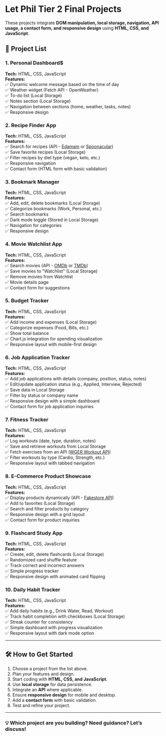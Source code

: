 # Let Phil Tier 2 Final Projects

These projects integrate **DOM manipulation, local storage, navigation, API usage, a contact form, and responsive design** using **HTML, CSS, and JavaScript**.

## 📌 Project List

### 1. Personal Dashboard$

**Tech:** HTML, CSS, JavaScript  
**Features:**  
✅ Dynamic welcome message based on the time of day  
✅ Weather widget (Fetch API - OpenWeather)  
✅ To-do list (Local Storage)  
✅ Notes section (Local Storage)  
✅ Navigation between sections (home, weather, tasks, notes)  
✅ Responsive design

### 2. Recipe Finder App

**Tech:** HTML, CSS, JavaScript  
**Features:**  
✅ Search for recipes (API - [Edamam](https://developer.edamam.com/) or [Spoonacular](https://spoonacular.com/food-api))  
✅ Save favorite recipes (Local Storage)  
✅ Filter recipes by diet type (vegan, keto, etc.)  
✅ Responsive navigation  
✅ Contact form (HTML form with basic validation)

### 3. Bookmark Manager

**Tech:** HTML, CSS, JavaScript  
**Features:**  
✅ Add, edit, delete bookmarks (Local Storage)  
✅ Categorize bookmarks (Work, Personal, etc.)  
✅ Search bookmarks  
✅ Dark mode toggle (Stored in Local Storage)  
✅ Navigation for categories  
✅ Responsive design

### 4. Movie Watchlist App

**Tech:** HTML, CSS, JavaScript  
**Features:**  
✅ Search movies (API - [OMDb](https://www.omdbapi.com/) or [TMDb](https://developer.themoviedb.org/docs))  
✅ Save movies to "Watchlist" (Local Storage)  
✅ Remove movies from Watchlist  
✅ Movie details page  
✅ Contact form for suggestions

### 5. Budget Tracker

**Tech:** HTML, CSS, JavaScript  
**Features:**  
✅ Add income and expenses (Local Storage)  
✅ Categorize expenses (Food, Bills, etc.)  
✅ Show total balance  
✅ Chart.js integration for spending visualization  
✅ Responsive layout with mobile-first design

### 6. Job Application Tracker

**Tech:** HTML, CSS, JavaScript  
**Features:**  
✅ Add job applications with details (company, position, status, notes)  
✅ Edit/update application status (e.g., Applied, Interview, Rejected)  
✅ Save data in Local Storage  
✅ Filter by status or company name  
✅ Responsive design with a simple dashboard  
✅ Contact form for job application inquiries

### 7. Fitness Tracker

**Tech:** HTML, CSS, JavaScript  
**Features:**  
✅ Log workouts (date, type, duration, notes)  
✅ Save and retrieve workouts from Local Storage  
✅ Fetch exercises from an API ([WGER Workout API](https://wger.de/en/software/api))  
✅ Filter workouts by type (Cardio, Strength, etc.)  
✅ Responsive layout with tabbed navigation

### 8. E-Commerce Product Showcase

**Tech:** HTML, CSS, JavaScript  
**Features:**  
✅ Display products dynamically (API - [Fakestore API](https://fakestoreapi.com/))  
✅ Add to favorites (Local Storage)  
✅ Search and filter products by category  
✅ Responsive design with a grid layout  
✅ Contact form for product inquiries

### 9. Flashcard Study App

**Tech:** HTML, CSS, JavaScript  
**Features:**  
✅ Create, edit, delete flashcards (Local Storage)  
✅ Randomized card shuffle feature  
✅ Track correct and incorrect answers  
✅ Simple progress tracker  
✅ Responsive design with animated card flipping

### 10. Daily Habit Tracker

**Tech:** HTML, CSS, JavaScript  
**Features:**  
✅ Add daily habits (e.g., Drink Water, Read, Workout)  
✅ Track habit completion with checkboxes (Local Storage)  
✅ Streak counter for consistency  
✅ Simple dashboard with progress visualization  
✅ Responsive layout with dark mode option

---

## 🛠️ How to Get Started

1. Choose a project from the list above.
2. Plan your features and design.
3. Start coding with **HTML, CSS, and JavaScript**.
4. Use **local storage** for data persistence.
5. Integrate an **API** where applicable.
6. Ensure **responsive design** for mobile and desktop.
7. Add a **contact form** with basic validation.
8. Test and refine your project.

---

### 💡 Which project are you building? Need guidance? Let’s discuss!